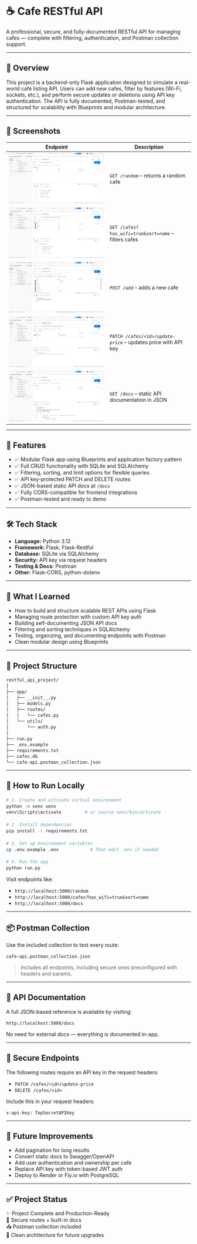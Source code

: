 # ☕ Cafe RESTful API

A professional, secure, and fully-documented RESTful API for managing cafes — complete with filtering, authentication, and Postman collection support.

---

## 📖 Overview

This project is a backend-only Flask application designed to simulate a real-world café listing API. Users can add new cafes, filter by features (Wi-Fi, sockets, etc.), and perform secure updates or deletions using API key authentication. The API is fully documented, Postman-tested, and structured for scalability with Blueprints and modular architecture.

---

## 📸 Screenshots

| Endpoint | Description |
|----------|-------------|
| ![](media/screenshots/get_random.png) | `GET /random` – returns a random cafe |
| ![](media/screenshots/get_cafes_filtered.png) | `GET /cafes?has_wifi=true&sort=name` – filters cafes |
| ![](media/screenshots/post_add_cafe.png) | `POST /add` – adds a new cafe |
| ![](media/screenshots/patch_price.png) | `PATCH /cafes/<id>/update-price` – updates price with API key |
| ![](media/screenshots/api_docs.png) | `GET /docs` – static API documentation in JSON |

---

## 🚀 Features

- ✅ Modular Flask app using Blueprints and application factory pattern
- ✅ Full CRUD functionality with SQLite and SQLAlchemy
- ✅ Filtering, sorting, and limit options for flexible queries
- ✅ API key-protected PATCH and DELETE routes
- ✅ JSON-based static API docs at `/docs`
- ✅ Fully CORS-compatible for frontend integrations
- ✅ Postman-tested and ready to demo

---

## 🛠️ Tech Stack

- **Language:** Python 3.12
- **Framework:** Flask, Flask-Restful
- **Database:** SQLite via SQLAlchemy
- **Security:** API key via request headers
- **Testing & Docs:** Postman
- **Other:** Flask-CORS, python-dotenv

---

## 🧠 What I Learned

- How to build and structure scalable REST APIs using Flask
- Managing route protection with custom API key auth
- Building self-documenting JSON API docs
- Filtering and sorting techniques in SQLAlchemy
- Testing, organizing, and documenting endpoints with Postman
- Clean modular design using Blueprints

---

## 📁 Project Structure

```
restful_api_project/
│
├── app/
│   ├── __init__.py
│   ├── models.py
│   ├── routes/
│   │   └── cafes.py
│   └── utils/
│       └── auth.py
│
├── run.py
├── .env.example
├── requirements.txt
├── cafes.db
└── cafe-api.postman_collection.json
```

---

## 🧪 How to Run Locally

```bash
# 1. Create and activate virtual environment
python -m venv venv
venv\Scripts\activate         # or source venv/bin/activate

# 2. Install dependencies
pip install -r requirements.txt

# 3. Set up environment variables
cp .env.example .env            # Then edit .env if needed

# 4. Run the app
python run.py
```

Visit endpoints like:
- `http://localhost:5000/random`
- `http://localhost:5000/cafes?has_wifi=true&sort=name`
- `http://localhost:5000/docs`

---

## 📦 Postman Collection

Use the included collection to test every route:

```
cafe-api.postman_collection.json
```

> Includes all endpoints, including secure ones preconfigured with headers and params.

---

## 📄 API Documentation

A full JSON-based reference is available by visiting:

```
http://localhost:5000/docs
```

No need for external docs — everything is documented in-app.

---

## 🔐 Secure Endpoints

The following routes require an API key in the request headers:

- `PATCH /cafes/<id>/update-price`
- `DELETE /cafes/<id>`

Include this in your request headers:
```
x-api-key: TopSecretAPIKey
```

---

## 🔮 Future Improvements

- Add pagination for long results
- Convert static docs to Swagger/OpenAPI
- Add user authentication and ownership per cafe
- Replace API key with token-based JWT auth
- Deploy to Render or Fly.io with PostgreSQL

---

## ✅ Project Status

✨ Project Complete and Production-Ready  
🔐 Secure routes + built-in docs  
📥 Postman collection included  
📂 Clean architecture for future upgrades